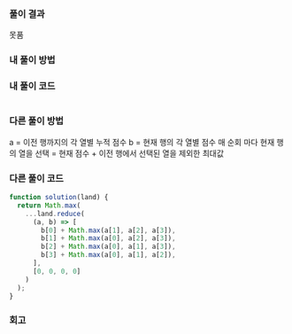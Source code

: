### 풀이 결과

못품

### 내 풀이 방법

### 내 풀이 코드

```js

```

### 다른 풀이 방법

a = 이전 행까지의 각 열별 누적 점수
b = 현재 행의 각 열별 점수
매 순회 마다 현재 행의 열을 선택 = 현재 점수 + 이전 행에서 선택된 열을 제외한 최대값

### 다른 풀이 코드

```js
function solution(land) {
  return Math.max(
    ...land.reduce(
      (a, b) => [
        b[0] + Math.max(a[1], a[2], a[3]),
        b[1] + Math.max(a[0], a[2], a[3]),
        b[2] + Math.max(a[0], a[1], a[3]),
        b[3] + Math.max(a[0], a[1], a[2]),
      ],
      [0, 0, 0, 0]
    )
  );
}
```

### 회고
